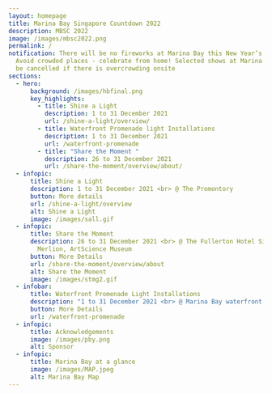 ```yaml
---
layout: homepage
title: Marina Bay Singapore Countdown 2022
description: MBSC 2022
image: /images/mbsc2022.png
permalink: /
notification: There will be no fireworks at Marina Bay this New Year’s Eve.
  Avoid crowded places - celebrate from home! Selected shows at Marina Bay may
  be cancelled if there is overcrowding onsite
sections:
  - hero:
      background: /images/hbfinal.png
      key_highlights:
        - title: Shine a Light
          description: 1 to 31 December 2021
          url: /shine-a-light/overview/
        - title: Waterfront Promenade light Installations
          description: 1 to 31 December 2021
          url: /waterfront-promenade
        - title: "Share the Moment "
          description: 26 to 31 December 2021
          url: /share-the-moment/overview/about/
  - infopic:
      title: Shine a Light
      description: 1 to 31 December 2021 <br> @ The Promontory
      button: More details
      url: /shine-a-light/overview
      alt: Shine a Light
      image: /images/sall.gif
  - infopic:
      title: Share the Moment
      description: 26 to 31 December 2021 <br> @ The Fullerton Hotel Singapore,
        Merlion, ArtScience Museum
      button: More Details
      url: /share-the-moment/overview/about
      alt: Share the Moment
      image: /images/stmg2.gif
  - infobar:
      title: Waterfront Promenade Light Installations
      description: "1 to 31 December 2021 <br> @ Marina Bay waterfront promenade "
      button: More Details
      url: /waterfront-promenade
  - infopic:
      title: Acknowledgements
      image: /images/pby.png
      alt: Sponsor
  - infopic:
      title: Marina Bay at a glance
      image: /images/MAP.jpeg
      alt: Marina Bay Map
---
```

